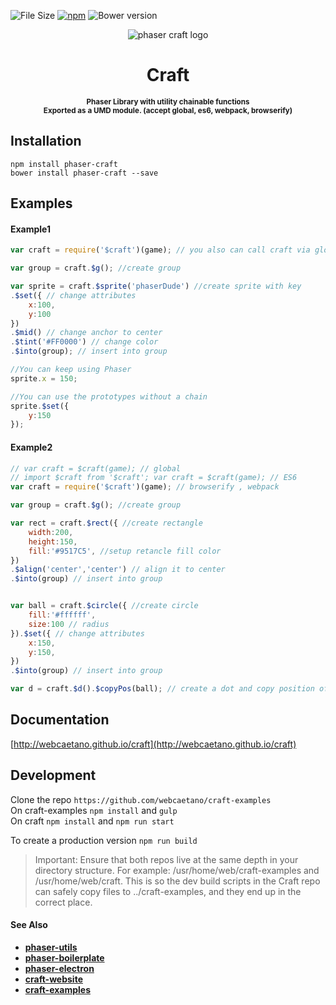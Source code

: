 ![File Size][filesize-url]
[![npm][npm-img]][npm-url]
![Bower version][bower-url]

<p align="center">
	<img alt="phaser craft logo" src="http://i.imgur.com/qQTPPu7.png">
</p>

<h1 align="center"> Craft </h1>

<p align="center">
	<strong>
		<sub>
		Phaser Library with utility chainable functions<br>
		Exported as a UMD module. (accept global, es6, webpack, browserify)
		</sub>
	</strong>
</p>


## Installation

```
npm install phaser-craft
bower install phaser-craft --save
```

## Examples 

#### Example1 

```javascript
var craft = require('$craft')(game); // you also can call craft via global var

var group = craft.$g(); //create group

var sprite = craft.$sprite('phaserDude') //create sprite with key
.$set({ // change attributes
	x:100,
	y:100
})
.$mid() // change anchor to center
.$tint('#FF0000') // change color
.$into(group); // insert into group

//You can keep using Phaser
sprite.x = 150;

//You can use the prototypes without a chain
sprite.$set({
	y:150
});
```

#### Example2

```javascript
// var craft = $craft(game); // global
// import $craft from '$craft'; var craft = $craft(game); // ES6
var craft = require('$craft')(game); // browserify , webpack

var group = craft.$g(); //create group

var rect = craft.$rect({ //create rectangle
	width:200,
	height:150,
	fill:'#9517C5', //setup retancle fill color
})
.$align('center','center') // align it to center 
.$into(group) // insert into group 


var ball = craft.$circle({ //create circle
	fill:'#ffffff',
	size:100 // radius
}).$set({ // change attributes
	x:150,
	y:150,
})
.$into(group) // insert into group 

var d = craft.$d().$copyPos(ball); // create a dot and copy position of ball
```

## Documentation 

[http://webcaetano.github.io/craft](http://webcaetano.github.io/craft)

## Development 

Clone the repo `https://github.com/webcaetano/craft-examples`<br>
On craft-examples `npm install` and `gulp`<br>
On craft `npm install` and `npm run start` <br>

To create a production version `npm run build`

> Important: Ensure that both repos live at the same depth in your directory structure. For example: /usr/home/web/craft-examples and /usr/home/web/craft. This is so the dev build scripts in the Craft repo can safely copy files to ../craft-examples, and they end up in the correct place.


#### See Also
- [**phaser-utils**](https://github.com/webcaetano/phaser-utils)
- [**phaser-boilerplate**](https://github.com/webcaetano/phaser-boilerplate)
- [**phaser-electron**](https://github.com/webcaetano/phaser-electron)
- [**craft-website**](https://github.com/webcaetano/craft-website)
- [**craft-examples**](https://github.com/webcaetano/craft-examples)

[npm-url]: https://npmjs.org/package/phaser-craft
[npm-img]: https://img.shields.io/npm/v/phaser-craft.svg?style=flat-square
[filesize-url]: https://badge-size.herokuapp.com/webcaetano/craft/master/build/craft.min.js.svg?style=flat-square&color=green
[bower-url]: https://img.shields.io/bower/v/phaser-craft.svg?style=flat-square


